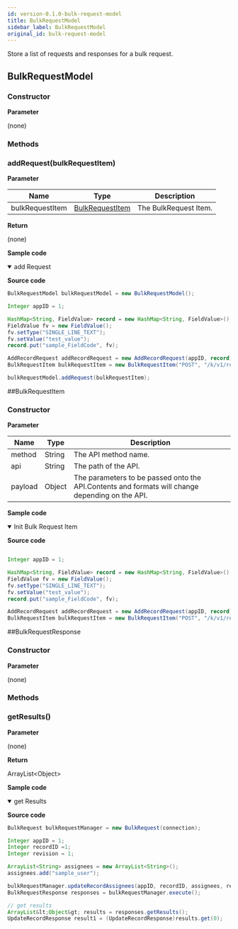 ```yaml
---
id: version-0.1.0-bulk-request-model
title: BulkRequestModel
sidebar_label: BulkRequestModel
original_id: bulk-request-model
---
```


Store a list of requests and responses for a bulk request.

## BulkRequestModel

### Constructor

**Parameter**

(none)

### Methods

### addRequest(bulkRequestItem)

**Parameter**

| Name| Type| Description |
| --- | --- | --- |
| bulkRequestItem | [BulkRequestItem](#bulkrequestitem) | The BulkRequest Item.

**Return**

(none)

**Sample code**

<details class="tab-container" open>
<Summary>add Request</Summary>

**Source code**

```java
BulkRequestModel bulkRequestModel = new BulkRequestModel();

Integer appID = 1;

HashMap<String, FieldValue> record = new HashMap<String, FieldValue>();
FieldValue fv = new FieldValue();
fv.setType("SINGLE_LINE_TEXT");
fv.setValue("test_value");
record.put("sample_FieldCode", fv);

AddRecordRequest addRecordRequest = new AddRecordRequest(appID, record);
BulkRequestItem bulkRequestItem = new BulkRequestItem("POST", "/k/v1/record.json", addRecordRequest);

bulkRequestModel.addRequest(bulkRequestItem);
```

</details>

##BulkRequestItem

### Constructor

**Parameter**

| Name| Type| Description |
| --- | --- | --- |
| method | String | The API method name.
| api | String | The path of the API.
| payload | Object | The parameters to be passed onto the API.Contents and formats will change depending on the API.

**Sample code**

<details class="tab-container" open>
<Summary>Init Bulk Request Item</Summary>

**Source code**

```java

Integer appID = 1;

HashMap<String, FieldValue> record = new HashMap<String, FieldValue>();
FieldValue fv = new FieldValue();
fv.setType("SINGLE_LINE_TEXT");
fv.setValue("test_value");
record.put("sample_FieldCode", fv);

AddRecordRequest addRecordRequest = new AddRecordRequest(appID, record);
BulkRequestItem bulkRequestItem = new BulkRequestItem("POST", "/k/v1/record.json", addRecordRequest);
```

</details>

##BulkRequestResponse

### Constructor

**Parameter**

(none)

### Methods

### getResults()

**Parameter**

(none)

**Return**

ArrayList<Object\>

**Sample code**

<details class="tab-container" open>
<Summary>get Results</Summary>

**Source code**

```java
BulkRequest bulkRequestManager = new BulkRequest(connection);

Integer appID = 1;
Integer recordID =1;
Integer revision = 1;

ArrayList<String> assignees = new ArrayList<String>();
assignees.add("sample_user");

bulkRequestManager.updateRecordAssignees(appID, recordID, assignees, revision);
BulkRequestResponse responses = bulkRequestManager.execute();

// get results
ArrayList&lt;Object&gt; results = responses.getResults();
UpdateRecordResponse result1 = (UpdateRecordResponse)results.get(0);
```

</details>

